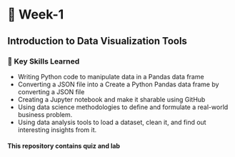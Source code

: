 # 📅 Week-1
## Introduction to Data Visualization Tools
### 🔑 Key Skills Learned
- Writing Python code to manipulate data in a Pandas data frame
- Converting a JSON file into a Create a Python Pandas data frame by converting a JSON file
- Creating a Jupyter notebook and make it sharable using GitHub
- Using data science methodologies to define and formulate a real-world business problem.
- Using data analysis tools to load a dataset, clean it, and find out interesting insights from it.
#### This repository contains quiz and lab

